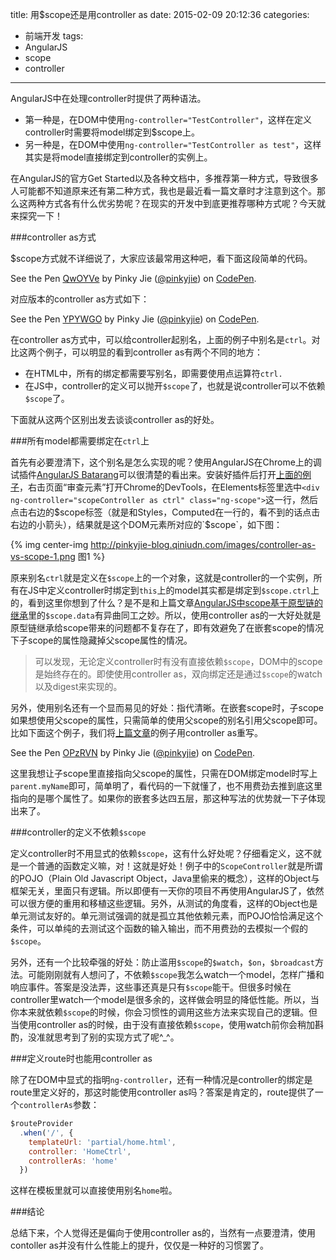 title: 用$scope还是用controller as
date: 2015-02-09 20:12:36
categories:
- 前端开发
tags:
- AngularJS
- scope
- controller
---

AngularJS中在处理controller时提供了两种语法。
* 第一种是，在DOM中使用`ng-controller="TestController"`，这样在定义controller时需要将model绑定到$scope上。
* 另一种是，在DOM中使用`ng-controller="TestController as test"`，这样其实是将model直接绑定到controller的实例上。

在AngularJS的官方Get Started以及各种文档中，多推荐第一种方式，导致很多人可能都不知道原来还有第二种方式，我也是最近看一篇文章时才注意到这个。那么这两种方式各有什么优劣势呢？在现实的开发中到底更推荐哪种方式呢？今天就来探究一下！

<!--more-->

###controller as方式

$scope方式就不详细说了，大家应该最常用这种吧，看下面这段简单的代码。

<script async src="//assets.codepen.io/assets/embed/ei.js"></script>
<p data-height="268" data-theme-id="12085" data-slug-hash="QwOYVe" data-default-tab="html" data-user="pinkyjie" class='codepen'>See the Pen <a href='http://codepen.io/pinkyjie/pen/QwOYVe/'>QwOYVe</a> by Pinky Jie (<a href='http://codepen.io/pinkyjie'>@pinkyjie</a>) on <a href='http://codepen.io'>CodePen</a>.</p>

对应版本的controller as方式如下：

<p data-height="268" data-theme-id="12085" data-slug-hash="YPYWGO" data-default-tab="html" data-user="pinkyjie" class='codepen'>See the Pen <a href='http://codepen.io/pinkyjie/pen/YPYWGO/'>YPYWGO</a> by Pinky Jie (<a href='http://codepen.io/pinkyjie'>@pinkyjie</a>) on <a href='http://codepen.io'>CodePen</a>.</p>

在controller as方式中，可以给controller起别名，上面的例子中别名是`ctrl`。对比这两个例子，可以明显的看到controller as有两个不同的地方：
* 在HTML中，所有的绑定都需要写别名，即需要使用点运算符`ctrl.`
* 在JS中，controller的定义可以抛开`$scope`了，也就是说controller可以不依赖`$scope`了。

下面就从这两个区别出发去谈谈controller as的好处。

###所有model都需要绑定在`ctrl`上

首先有必要澄清下，这个别名是怎么实现的呢？使用AngularJS在Chrome上的调试插件[AngularJS Batarang](https://chrome.google.com/webstore/detail/angularjs-batarang/ighdmehidhipcmcojjgiloacoafjmpfk)可以很清楚的看出来。安装好插件后打开[上面的例子](http://s.codepen.io/pinkyjie/debug/YPYWGO)，右击页面“审查元素”打开Chrome的DevTools，在Elements标签里选中`<div ng-controller="scopeController as ctrl" class="ng-scope">`这一行，然后点击右边的$scope标签（就是和Styles，Computed在一行的，看不到的话点击右边的小箭头），结果就是这个DOM元素所对应的`$scope`，如下图：

{% img center-img http://pinkyjie-blog.qiniudn.com/images/controller-as-vs-scope-1.png 图1 %}

原来别名`ctrl`就是定义在`$scope`上的一个对象，这就是controller的一个实例，所有在JS中定义controller时绑定到`this`上的model其实都是绑定到`$scope.ctrl`上的，看到这里你想到了什么？是不是和上篇文章[AngularJS中scope基于原型链的继承](2015/02/07/prototypal-inheritance-of-scope-in-angularjs/)里的`$scope.data`有异曲同工之妙。所以，使用controller as的一大好处就是原型链继承给scope带来的问题都不复存在了，即有效避免了在嵌套scope的情况下子scope的属性隐藏掉父scope属性的情况。
> 可以发现，无论定义controller时有没有直接依赖`$scope`，DOM中的scope是始终存在的。即使使用controller as，双向绑定还是通过`$scope`的watch以及digest来实现的。

另外，使用别名还有一个显而易见的好处：指代清晰。在嵌套scope时，子scope如果想使用父scope的属性，只需简单的使用父scope的别名引用父scope即可。比如下面这个例子，我们将[上篇文章](2015/02/07/prototypal-inheritance-of-scope-in-angularjs/)的例子用controller as重写。

<p data-height="268" data-theme-id="12085" data-slug-hash="OPzRVN" data-default-tab="result" data-user="pinkyjie" class='codepen'>See the Pen <a href='http://codepen.io/pinkyjie/pen/OPzRVN/'>OPzRVN</a> by Pinky Jie (<a href='http://codepen.io/pinkyjie'>@pinkyjie</a>) on <a href='http://codepen.io'>CodePen</a>.</p>

这里我想让子scope里直接指向父scope的属性，只需在DOM绑定model时写上`parent.myName`即可，简单明了，看代码的一下就懂了，也不用费劲去推到底这里指向的是哪个属性了。如果你的嵌套多达四五层，那这种写法的优势就一下子体现出来了。

###controller的定义不依赖`$scope`

定义controller时不用显式的依赖`$scope`，这有什么好处呢？仔细看定义，这不就是一个普通的函数定义嘛，对！这就是好处！例子中的`ScopeController`就是所谓的POJO（Plain Old Javascript Object，Java里偷来的概念），这样的Object与框架无关，里面只有逻辑。所以即便有一天你的项目不再使用AngularJS了，依然可以很方便的重用和移植这些逻辑。另外，从测试的角度看，这样的Object也是单元测试友好的。单元测试强调的就是孤立其他依赖元素，而POJO恰恰满足这个条件，可以单纯的去测试这个函数的输入输出，而不用费劲的去模拟一个假的`$scope`。

另外，还有一个比较牵强的好处：防止滥用`$scope`的`$watch`，`$on`，`$broadcast`方法。可能刚刚就有人想问了，不依赖`$scope`我怎么watch一个model，怎样广播和响应事件。答案是没法弄，这些事还真是只有`$scope`能干。但很多时候在controller里watch一个model是很多余的，这样做会明显的降低性能。所以，当你本来就依赖`$scope`的时候，你会习惯性的调用这些方法来实现自己的逻辑。但当使用controller as的时候，由于没有直接依赖`$scope`，使用watch前你会稍加斟酌，没准就思考到了别的实现方式了呢^_^。

###定义route时也能用controller as

除了在DOM中显式的指明`ng-controller`，还有一种情况是controller的绑定是route里定义好的，那这时能使用controller as吗？答案是肯定的，route提供了一个`controllerAs`参数：

``` javascript
$routeProvider
  .when('/', {
    templateUrl: 'partial/home.html',
    controller: 'HomeCtrl',
    controllerAs: 'home'
  })
```
这样在模板里就可以直接使用别名`home`啦。

###结论

总结下来，个人觉得还是偏向于使用controller as的，当然有一点要澄清，使用contoller as并没有什么性能上的提升，仅仅是一种好的习惯罢了。



